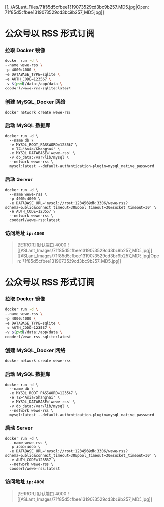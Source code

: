 [[../ASLant_Files/71f85d5cfbee1319073529cd3bc9b257_MD5.jpg|Open: 71f85d5cfbee1319073529cd3bc9b257_MD5.jpg]]
# 公众号以 RSS 形式订阅

### 拉取 Docker 镜像
```sh
docker run -d \
--name wewe-rss \
-p 4000:4000 \
-e DATABASE_TYPE=sqlite \
-e AUTH_CODE=123567 \
-v $(pwd)/data:/app/data \
cooderl/wewe-rss-sqlite:latest
```

### 创建 MySQL_Docker 网络

```shell
docker network create wewe-rss
```

### 启动 MySQL 数据库

```shell
docker run -d \
  --name db \
  -e MYSQL_ROOT_PASSWORD=123567 \
  -e TZ='Asia/Shanghai' \
  -e MYSQL_DATABASE='wewe-rss' \
  -v db_data:/var/lib/mysql \
  --network wewe-rss \
  mysql:latest --default-authentication-plugin=mysql_native_password
```

### 启动 Server

```shell
docker run -d \
  --name wewe-rss \
  -p 4000:4000 \
  -e DATABASE_URL='mysql://root:123456@db:3306/wewe-rss?schema=public&connect_timeout=30&pool_timeout=30&socket_timeout=30' \
  -e AUTH_CODE=123567 \
  --network wewe-rss \
  cooderl/wewe-rss:latest
```

### 访问地址 `ip:4000`

> [!ERROR] 默认端口 4000
![[ASLant_Images/71f85d5cfbee1319073529cd3bc9b257_MD5.jpg]]
[](../ASLant_Files/71f85d5cfbee1319073529cd3bc9b257_MD5.jpg)[[ASLant_Images/71f85d5cfbee1319073529cd3bc9b257_MD5.jpg|Open: 71f85d5cfbee1319073529cd3bc9b257_MD5.jpg]]
# 公众号以 RSS 形式订阅

### 拉取 Docker 镜像
```sh
docker run -d \
--name wewe-rss \
-p 4000:4000 \
-e DATABASE_TYPE=sqlite \
-e AUTH_CODE=123567 \
-v $(pwd)/data:/app/data \
cooderl/wewe-rss-sqlite:latest
```

### 创建 MySQL_Docker 网络

```shell
docker network create wewe-rss
```

### 启动 MySQL 数据库

```shell
docker run -d \
  --name db \
  -e MYSQL_ROOT_PASSWORD=123567 \
  -e TZ='Asia/Shanghai' \
  -e MYSQL_DATABASE='wewe-rss' \
  -v db_data:/var/lib/mysql \
  --network wewe-rss \
  mysql:latest --default-authentication-plugin=mysql_native_password
```

### 启动 Server

```shell
docker run -d \
  --name wewe-rss \
  -p 4000:4000 \
  -e DATABASE_URL='mysql://root:123456@db:3306/wewe-rss?schema=public&connect_timeout=30&pool_timeout=30&socket_timeout=30' \
  -e AUTH_CODE=123567 \
  --network wewe-rss \
  cooderl/wewe-rss:latest
```

### 访问地址 `ip:4000`

> [!ERROR] 默认端口 4000
![[ASLant_Images/71f85d5cfbee1319073529cd3bc9b257_MD5.jpg]]
